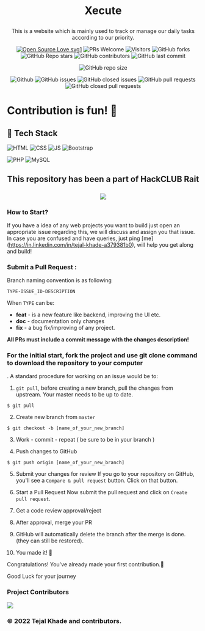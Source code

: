 # <p align="center">Xecute</p>
<p align="center">This is a website which is mainly used to track or manage our daily tasks according to our priority.</p>

  <div align="center">
 <p>

[![Open Source Love svg1](https://badges.frapsoft.com/os/v1/open-source.svg?v=103)](https://github.com/ellerbrock/open-source-badges/)
![PRs Welcome](https://img.shields.io/badge/PRs-welcome-brightgreen.svg?style=flat)
![Visitors](https://api.visitorbadge.io/api/visitors?path=TejalKhade28%2FXecute%20&countColor=%23263759&style=flat)
![GitHub forks](https://img.shields.io/github/forks/TejalKhade28/Xecute)
![GitHub Repo stars](https://img.shields.io/github/stars/TejalKhade28/Xecute)
![GitHub contributors](https://img.shields.io/github/contributors/TejalKhade28/Xecute)
![GitHub last commit](https://img.shields.io/github/last-commit/TejalKhade28/Xecute)
  
![GitHub repo size](https://img.shields.io/github/repo-size/TejalKhade28/Xecute)

![Github](https://img.shields.io/github/license/TejalKhade28/Xecute)
![GitHub issues](https://img.shields.io/github/issues/TejalKhade28/Xecute)
![GitHub closed issues](https://img.shields.io/github/issues-closed-raw/TejalKhade28/Xecute)
![GitHub pull requests](https://img.shields.io/github/issues-pr/TejalKhade28/Xecute)
![GitHub closed pull requests](https://img.shields.io/github/issues-pr-closed/TejalKhade28/Xecute)
 </p>
 </div>

# Contribution is fun! 🧡

## 📌 Tech Stack
![HTML](https://img.shields.io/badge/html5%20-%23E34F26.svg?&style=for-the-badge&logo=html5&logoColor=white)
![CSS](https://img.shields.io/badge/css3%20-%231572B6.svg?&style=for-the-badge&logo=css3&logoColor=white)
![JS](https://img.shields.io/badge/javascript%20-%23323330.svg?&style=for-the-badge&logo=javascript&logoColor=%23F7DF1E)
<img alt="Bootstrap" src="https://img.shields.io/badge/bootstrap-%23563D7C.svg?style=for-the-badge&logo=bootstrap&logoColor=white"/>

![PHP](https://img.shields.io/badge/php-%23777BB4.svg?style=for-the-badge&logo=php&logoColor=white)
![MySQL](https://img.shields.io/badge/mysql-%2300f.svg?style=for-the-badge&logo=mysql&logoColor=white)

<h2 align="center">
This repository has been a part of HackCLUB Rait
<br/><br/>
<img src="https://user-images.githubusercontent.com/72568715/177209006-5955107f-17dd-4d35-bbc3-c37e419a883e.PNG"> 
 

</h2>

###  How to Start?  

If you have a idea of any web projects you want to build just open an appropriate issue regarding this, we will discuss and assign you that issue. In case you are confused and have queries, just ping [me] (https://in.linkedin.com/in/tejal-khade-a379381b0), will help you get along and build!


###  Submit a Pull Request :

Branch naming convention is as following

`TYPE-ISSUE_ID-DESCRIPTION`

When `TYPE` can be:

- **feat** - is a new feature like backend, improving the UI etc.
- **doc** - documentation only changes
- **fix** - a bug fix/improving of any project.

**All PRs must include a commit message with the changes description!**

<b> <h3> For the initial start, fork the project and use git clone command to download the repository to your computer </b> </h3>. A standard procedure for working on an issue would be to:

1. `git pull`, before creating a new branch, pull the changes from upstream. Your master needs to be up to date.

```
$ git pull
```

2. Create new branch from `master`
```
$ git checkout -b [name_of_your_new_branch]
```

3. Work - commit - repeat ( be sure to be in your branch )


4. Push changes to GitHub

```
$ git push origin [name_of_your_new_branch]
```

5. Submit your changes for review
   If you go to your repository on GitHub, you'll see a `Compare & pull request` button. Click on that button.
   
6. Start a Pull Request
   Now submit the pull request and click on `Create pull request`.
   
7. Get a code review approval/reject

8. After approval, merge your PR 

9. GitHub will automatically delete the branch after the merge is done. (they can still be restored).

10. You made it! 🎊



Congratulations! You've already made your first contribution.🥳

Good Luck for your journey

### Project Contributors

<a href="https://github.com/TejalKhade28/Xecute/graphs/contributors">
<img src="https://contrib.rocks/image?repo=TejalKhade28/Xecute" />
</a>

### © 2022 Tejal Khade and contributors.







